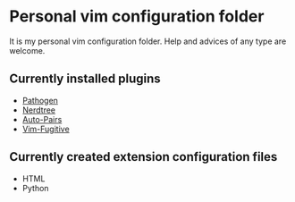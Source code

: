 # Personal vim configuration folder

It is my personal vim configuration folder.
Help and advices of any type are welcome.

## Currently installed plugins

* [Pathogen](https://github.com/tpope/vim-pathogen)
* [Nerdtree](https://github.com/scrooloose/nerdtree)
* [Auto-Pairs](https://github.com/jiangmiao/auto-pairs)
* [Vim-Fugitive](https://github.com/tpope/vim-fugitive)

## Currently created extension configuration files

* HTML
* Python
